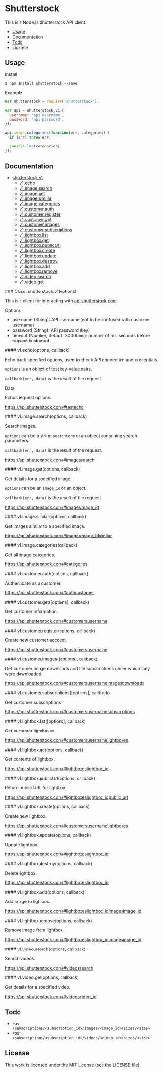 # Shutterstock

This is a Node.js [Shutterstock API][api] client.

 * [Usage](#usage)
 * [Documentation](#documentation)
 * [Todo](#todo)
 * [License](#license)

## Usage

Install

``` console
$ npm install shutterstock --save
```

Example

``` javascript
var shutterstock = require('shutterstock');

var api = shutterstock.v1({
  username: 'api-username',
  password: 'api-password',
});

api.image.categories(function(err, categories) {
  if (err) throw err;

  console.log(categories);
});
```

## Documentation

 * [shutterstock.v1](#v1)
   * [v1.echo](#v1.echo)
   * [v1.image.search](#v1.image.search)
   * [v1.image.get](#v1.image.get)
   * [v1.image.similar](#v1.image.similar)
   * [v1.image.categories](#v1.image.categories)
   * [v1.customer.auth](#v1.customer.auth)
   * [v1.customer.register](#v1.customer.register)
   * [v1.customer.get](#v1.customer.get)
   * [v1.customer.images](#v1.customer.images)
   * [v1.customer.subscriptions](#v1.customer.subscriptions)
   * [v1.lightbox.list](#v1.lightbox.list)
   * [v1.lightbox.get](#v1.lightbox.get)
   * [v1.lightbox.publicUrl](#v1.lightbox.publicUrl)
   * [v1.lightbox.create](#v1.lightbox.create)
   * [v1.lightbox.update](#v1.lightbox.update)
   * [v1.lightbox.destroy](#v1.lightbox.destroy)
   * [v1.lightbox.add](#v1.lightbox.add)
   * [v1.lightbox.remove](#v1.lightbox.remove)
   * [v1.video.search](#v1.video.search)
   * [v1.video.get](#v1.video.get)

<a name="v1"/>
### Class: shutterstock.v1(options)

This is a client for interacting with [api.shutterstock.com][api].

Options

 * username (String): API username (not to be confused with customer username)
 * password (String): API password (key)
 * timeout (Number, default: 30000ms): number of milliseconds before request is aborted

<a name="v1.echo"/>
#### v1.echo(options, callback)

Echo back specified options, used to check API connection and credentials.

`options` is an object of test key-value pairs.

`callback(err, data)` is the result of the request.

Data

Echos request options.

https://api.shutterstock.com/#testecho

<a name="v1.image.search"/>
#### v1.image.search(options, callback)

Search images.

`options` can be a string `searchterm` or an object containing search parameters.

`callback(err, data)` is the result of the request.

https://api.shutterstock.com/#imagessearch

<a name="v1.image.get"/>
#### v1.image.get(options, callback)

Get details for a specified image.

`options` can be an `image_id` or an object.

`callback(err, data)` is the result of the request.

https://api.shutterstock.com/#imagesimage_id

<a name="v1.image.similar"/>
#### v1.image.similar(options, callback)

Get images similar to a specified image.

https://api.shutterstock.com/#imagesimage_idsimilar

<a name="v1.image.categories"/>
#### v1.image.categories(callback)

Get all image categories.

https://api.shutterstock.com/#categories

<a name="v1.customer.auth"/>
#### v1.customer.auth(options, callback)

Authenticate as a customer.

https://api.shutterstock.com/#authcustomer

<a name="v1.customer.get"/>
#### v1.customer.get([options], callback)

Get customer information.

https://api.shutterstock.com/#customersusername

<a name="v1.customer.register"/>
#### v1.customer.register(options, callback)

Create new customer account.

https://api.shutterstock.com/#customersusername

<a name="v1.customer.images"/>
#### v1.customer.images([options], callback)

Get customer image downloads and the subscriptions under which they
were downloaded.

https://api.shutterstock.com/#customersusernameimagesdownloads

<a name="v1.customer.subscriptions"/>
#### v1.customer.subscriptions([options], callback)

Get customer subscriptions.

https://api.shutterstock.com/#customersusernamesubscriptions

<a name="v1.lightbox.list"/>
#### v1.lightbox.list([options], callback)

Get customer lightboxes.

https://api.shutterstock.com/#customersusernamelightboxes

<a name="v1.lightbox.get"/>
#### v1.lightbox.get(options, callback)

Get contents of lightbox.

https://api.shutterstock.com/#lightboxeslightbox_id

<a name="v1.lightbox.publicUrl"/>
#### v1.lightbox.publicUrl(options, callback)

Return public URL for lightbox.

https://api.shutterstock.com/#lightboxeslightbox_idpublic_url

<a name="v1.lightbox.create"/>
#### v1.lightbox.create(options, callback)

Create new lightbox.

https://api.shutterstock.com/#customersusernamelightboxes

<a name="v1.lightbox.update"/>
#### v1.lightbox.update(options, callback)

Update lightbox.

https://api.shutterstock.com/#lightboxeslightbox_id

<a name="v1.lightbox.destroy"/>
#### v1.lightbox.destroy(options, callback)

Delete lightbox.

https://api.shutterstock.com/#lightboxeslightbox_id

<a name="v1.lightbox.add"/>
#### v1.lightbox.add(options, callback)

Add image to lightbox.

https://api.shutterstock.com/#lightboxeslightbox_idimagesimage_id

<a name="v1.lightbox.remove"/>
#### v1.lightbox.remove(options, callback)

Remove image from lightbox.

https://api.shutterstock.com/#lightboxeslightbox_idimagesimage_id

<a name="v1.video.search"/>
#### v1.video.search(options, callback)

Search videos.

https://api.shutterstock.com/#videossearch

<a name="v1.video.get"/>
#### v1.video.get(options, callback)

Get details for a specified video.

https://api.shutterstock.com/#videosvideo_id

## Todo

 * `POST /subscriptions/<subscription_id>/images/<image_id>/sizes/<size>`
 * `POST /subscriptions/<subscription_id>/videos/<video_id>/sizes/<size>`

## License

This work is licensed under the MIT License (see the LICENSE file).

[api]: https://api.shutterstock.com/
